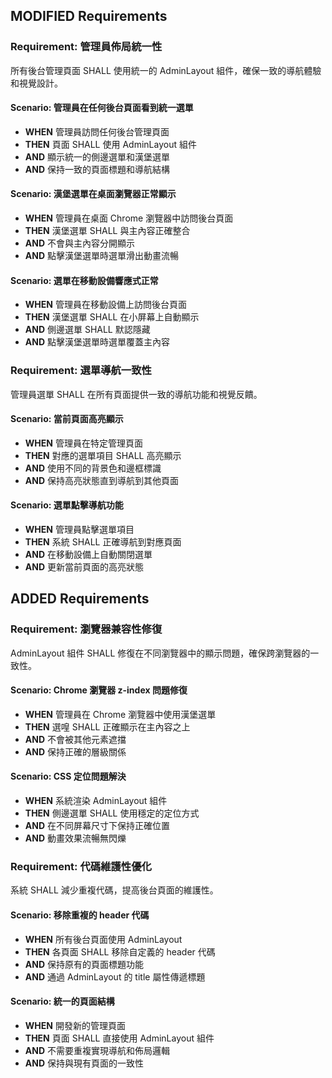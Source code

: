 ## MODIFIED Requirements
### Requirement: 管理員佈局統一性
所有後台管理頁面 SHALL 使用統一的 AdminLayout 組件，確保一致的導航體驗和視覺設計。

#### Scenario: 管理員在任何後台頁面看到統一選單
- **WHEN** 管理員訪問任何後台管理頁面
- **THEN** 頁面 SHALL 使用 AdminLayout 組件
- **AND** 顯示統一的側邊選單和漢堡選單
- **AND** 保持一致的頁面標題和導航結構

#### Scenario: 漢堡選單在桌面瀏覽器正常顯示
- **WHEN** 管理員在桌面 Chrome 瀏覽器中訪問後台頁面
- **THEN** 漢堡選單 SHALL 與主內容正確整合
- **AND** 不會與主內容分開顯示
- **AND** 點擊漢堡選單時選單滑出動畫流暢

#### Scenario: 選單在移動設備響應式正常
- **WHEN** 管理員在移動設備上訪問後台頁面
- **THEN** 漢堡選單 SHALL 在小屏幕上自動顯示
- **AND** 側邊選單 SHALL 默認隱藏
- **AND** 點擊漢堡選單時選單覆蓋主內容

### Requirement: 選單導航一致性
管理員選單 SHALL 在所有頁面提供一致的導航功能和視覺反饋。

#### Scenario: 當前頁面高亮顯示
- **WHEN** 管理員在特定管理頁面
- **THEN** 對應的選單項目 SHALL 高亮顯示
- **AND** 使用不同的背景色和邊框標識
- **AND** 保持高亮狀態直到導航到其他頁面

#### Scenario: 選單點擊導航功能
- **WHEN** 管理員點擊選單項目
- **THEN** 系統 SHALL 正確導航到對應頁面
- **AND** 在移動設備上自動關閉選單
- **AND** 更新當前頁面的高亮狀態

## ADDED Requirements
### Requirement: 瀏覽器兼容性修復
AdminLayout 組件 SHALL 修復在不同瀏覽器中的顯示問題，確保跨瀏覽器的一致性。

#### Scenario: Chrome 瀏覽器 z-index 問題修復
- **WHEN** 管理員在 Chrome 瀏覽器中使用漢堡選單
- **THEN** 選喤 SHALL 正確顯示在主內容之上
- **AND** 不會被其他元素遮擋
- **AND** 保持正確的層級關係

#### Scenario: CSS 定位問題解決
- **WHEN** 系統渲染 AdminLayout 組件
- **THEN** 側邊選單 SHALL 使用穩定的定位方式
- **AND** 在不同屏幕尺寸下保持正確位置
- **AND** 動畫效果流暢無閃爍

### Requirement: 代碼維護性優化
系統 SHALL 減少重複代碼，提高後台頁面的維護性。

#### Scenario: 移除重複的 header 代碼
- **WHEN** 所有後台頁面使用 AdminLayout
- **THEN** 各頁面 SHALL 移除自定義的 header 代碼
- **AND** 保持原有的頁面標題功能
- **AND** 通過 AdminLayout 的 title 屬性傳遞標題

#### Scenario: 統一的頁面結構
- **WHEN** 開發新的管理頁面
- **THEN** 頁面 SHALL 直接使用 AdminLayout 組件
- **AND** 不需要重複實現導航和佈局邏輯
- **AND** 保持與現有頁面的一致性